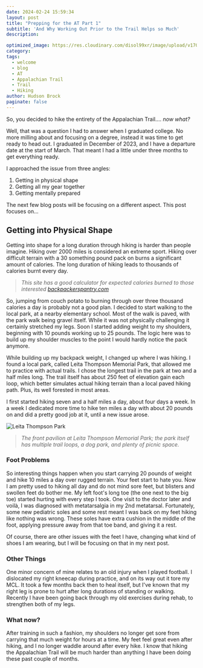 ```yaml
---
date: 2024-02-24 15:59:34
layout: post
title: "Prepping for the AT Part 1"
subtitle: 'And Why Working Out Prior to the Trail Helps so Much'
description:

optimized_image: https://res.cloudinary.com/disol99xr/image/upload/v1707946310/IMG_8990_lowres_wt2u1p.jpg
category:
tags:
  - welcome
  - blog
  - AT
  - Appalachian Trail
  - Trail
  - Hiking
author: Hudson Brock
paginate: false
---
```


So, you decided to hike the entirety of the Appalachian Trail.... *now what?*

Well, that was a question I had to answer when I graduated college. No more milling about and focusing on a degree, instead it was time to get ready to head out. I graduated in December of 2023, and I have a departure date at the start of March. That meant I had a little under three months to get everything ready.

I approached the issue from three angles:

1. Getting in physical shape
2. Getting all my gear together
3. Getting mentally prepared

The next few blog posts will be focusing on a different aspect. This post focuses on...

## Getting into Physical Shape

Getting into shape for a long duration through hiking is harder than people imagine. Hiking over 2000 miles is considered an extreme sport. Hiking over difficult terrain with a 30 something pound pack on burns a significant amount of calories. The long duration of hiking leads to thousands of calories burnt every day. 

> *This site has a good calculator for expected calories burned to those interested [backpackerspantry.com](https://backpackerspantry.com/blogs/news/how-many-calories-does-hiking-burn)*

So, jumping from couch potato to burning through over three thousand calories a day is probably not a good plan. I decided to start walking to the local park, at a nearby elementary school. Most of the walk is paved, with the park walk being gravel itself. While it was not physically challenging it certainly stretched my legs. Soon I started adding weight to my shoulders, beginning with 10 pounds working up to 25 pounds. The logic here was to build up my shoulder muscles to the point I would hardly notice the pack anymore.

While building up my backpack weight, I changed up where I was hiking. I found a local park, called Leita Thompson Memorial Park, that allowed me to practice with actual trails. I chose the longest trail in the park at two and a half miles long. The trail itself has about 250 feet of elevation gain each loop, which better simulates actual hiking terrain than a local paved hiking path. Plus, its well forested in most areas.

I first started hiking seven and a half miles a day, about four days a week. In a week I dedicated more time to hike ten miles a day with about 20 pounds on and did a pretty good job at it, until a new issue arose.

![Leita Thompson Park](https://bt-wpstatic.freetls.fastly.net/wp-content/blogs.dir/826/files/2017/04/Best-Nature-Park-Roswell-GA-750x445.png "Leita Thompson Park")

> *The front pavilion at Leita Thompson Memorial Park; the park itself has multiple trail loops, a dog park, and plenty of picnic space.*


### Foot Problems

So interesting things happen when you start carrying 20 pounds of weight and hike 10 miles a day over rugged terrain. Your feet start to hate you. Now I am pretty used to hiking all day and do not mind sore feet, but blisters and swollen feet do bother me. My left foot's long toe (the one next to the big toe) started hurting with every step I took. One visit to the doctor later and voilà, I was diagnosed with metatarsalgia in my 2nd metatarsal. Fortunately, some new pediatric soles and some rest meant I was back on my feet hiking like nothing was wrong. These soles have extra cushion in the middle of the foot, applying pressure away from that toe band, and giving it a rest. 

Of course, there are other issues with the feet I have, changing what kind of shoes I am wearing, but I will be focusing on that in my next post.

### Other Things

One minor concern of mine relates to an old injury when I played football. I dislocated my right kneecap during practice, and on its way out it tore my MCL. It took a few months back then to heal itself, but I've known that my right leg is prone to hurt after long durations of standing or walking. Recently I have been going back through my old exercises during rehab, to strengthen both of my legs.

### What now?

After training in such a fashion, my shoulders no longer get sore from carrying that much weight for hours at a time. My feet feel great even after hiking, and I no longer waddle around after every hike. I know that hiking the Appalachian Trail will be much harder than anything I have been doing these past couple of months.